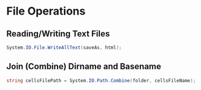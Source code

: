 # File Operations

## Reading/Writing Text Files

```c#
System.IO.File.WriteAllText(saveAs, html);
```

## Join (Combine) Dirname and Basename
```cs
string cellsFilePath = System.IO.Path.Combine(folder, cellsFileName);
```
